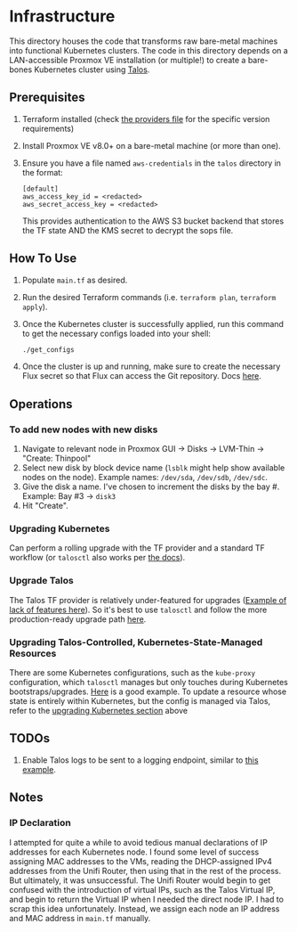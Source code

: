 # Infrastructure

This directory houses the code that transforms raw bare-metal machines into functional Kubernetes clusters. The code in this directory depends on a LAN-accessible Proxmox VE installation (or multiple!) to create a bare-bones Kubernetes cluster using [Talos](https://github.com/siderolabs/talos).

## Prerequisites

1. Terraform installed (check [the providers file](./talos/providers.tf) for the specific version requirements)
2. Install Proxmox VE v8.0+ on a bare-metal machine (or more than one).
3. Ensure you have a file named `aws-credentials` in the `talos` directory in the format:

    ```text
    [default]
    aws_access_key_id = <redacted>
    aws_secret_access_key = <redacted>
    ```

    This provides authentication to the AWS S3 bucket backend that stores the TF state AND the KMS secret to decrypt the sops file.

## How To Use

1. Populate `main.tf` as desired.
2. Run the desired Terraform commands (i.e. `terraform plan`, `terraform apply`).
3. Once the Kubernetes cluster is successfully applied, run this command to get the necessary configs loaded into your shell:

    ```bash
    ./get_configs
    ```

4. Once the cluster is up and running, make sure to create the necessary Flux secret so that Flux can access the Git repository. Docs [here](https://fluxcd.io/flux/components/source/gitrepositories/#ready-gitrepository).

## Operations

### To add new nodes with new disks

1. Navigate to relevant node in Proxmox GUI -> Disks -> LVM-Thin -> "Create: Thinpool"
2. Select new disk by block device name (`lsblk` might help show available nodes on the node). Example names: `/dev/sda`, `/dev/sdb`, `/dev/sdc`.
3. Give the disk a name. I've chosen to increment the disks by the bay #. Example: Bay #3 -> `disk3`
4. Hit "Create".

### Upgrading Kubernetes

Can perform a rolling upgrade with the TF provider and a standard TF workflow (or `talosctl` also works per [the docs](https://www.talos.dev/v1.9/kubernetes-guides/upgrading-kubernetes/)).

### Upgrade Talos

The Talos TF provider is relatively under-featured for upgrades ([Example of lack of features here](https://github.com/siderolabs/terraform-provider-talos/issues/140#issue-2055027252)). So it's best to use `talosctl` and follow the more production-ready upgrade path [here](https://www.talos.dev/v1.9/talos-guides/upgrading-talos/).

### Upgrading Talos-Controlled, Kubernetes-State-Managed Resources

There are some Kubernetes configurations, such as the `kube-proxy` configuration, which `talosctl` manages but only touches during Kubernetes bootstraps/upgrades. [Here](https://github.com/siderolabs/talos/discussions/7835) is a good example. To update a resource whose state is entirely within Kubernetes, but the config is managed via Talos, refer to the [upgrading Kubernetes section](#upgrading-kubernetes) above

## TODOs

1. Enable Talos logs to be sent to a logging endpoint, similar to [this example](https://github.com/buroa/k8s-gitops/blob/860a6b47e39ae0a3c7b91c0ab9ed2294433913fa/talos/talconfig.yaml#L363).

## Notes

### IP Declaration

I attempted for quite a while to avoid tedious manual declarations of IP addresses for each Kubernetes node. I found some level of success assigning MAC addresses to the VMs, reading the DHCP-assigned IPv4 addresses from the Unifi Router, then using that in the rest of the process. But ultimately, it was unsuccessful. The Unifi Router would begin to get confused with the introduction of virtual IPs, such as the Talos Virtual IP, and begin to return the Virtual IP when I needed the direct node IP. I had to scrap this idea unfortunately. Instead, we assign each node an IP address and MAC address in `main.tf` manually.

